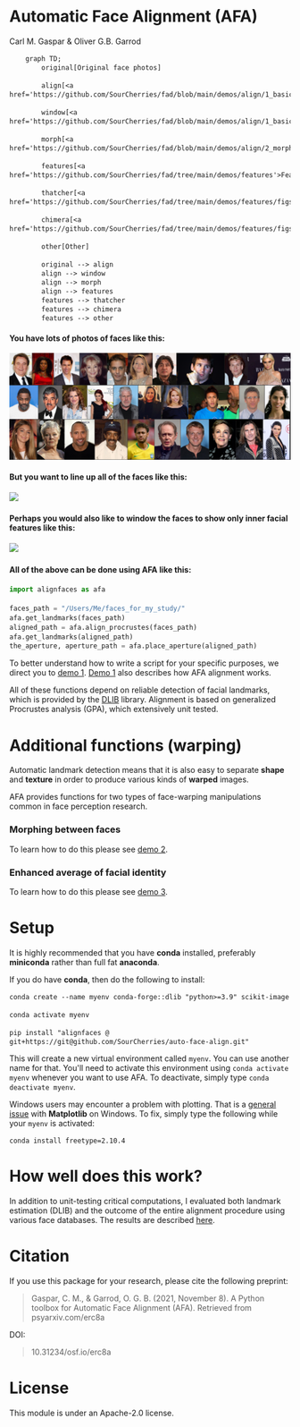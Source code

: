 Automatic Face Alignment (AFA)
================
Carl M. Gaspar & Oliver G.B. Garrod

```mermaid
    graph TD;
        original[Original face photos]

        align[<a href='https://github.com/SourCherries/fad/blob/main/demos/align/1_basic/README.md'>Align</a>]

        window[<a href='https://github.com/SourCherries/fad/blob/main/demos/align/1_basic/README.md#windowing'>Window</a>]

        morph[<a href='https://github.com/SourCherries/fad/blob/main/demos/align/2_morph/README.md'>Morph</a>]

        features[<a href='https://github.com/SourCherries/fad/tree/main/demos/features'>Features</a>]

        thatcher[<a href='https://github.com/SourCherries/fad/tree/main/demos/features/figs/thatcher.png'>Thatcher</a>]

        chimera[<a href='https://github.com/SourCherries/fad/tree/main/demos/features/figs/chimera.png'>Chimera</a>]        

        other[Other]

        original --> align
        align --> window
        align --> morph
        align --> features
        features --> thatcher
        features --> chimera
        features --> other
```

<!-- <svg width="100" height="100">
  <circle cx="50" cy="50" r="40" stroke="green" stroke-width="4" fill="yellow" />
  Sorry, your browser does not support inline SVG.
</svg> -->

<!-- {{< figure src="overview.svg" >}} -->

<!-- {{ readFile "overview.svg" | safeHTML }} -->

<!-- <img src="overview.svg"/> -->

<!-- ![](overview.svg)

<img src="overview.png" usemap="#overview" /> -->

#### You have lots of photos of faces like this:
![](demos/align/1_basic/collage_originals.png)

#### But you want to line up all of the faces like this:
![](demos/align/1_basic/collage_aligned.png)

<!-- #### Specifically, the locations of facial features should overlap across images, as you can confirm here: -->

<!-- ![](demos/align/1_basic/animation_aligned.gif) -->
<!-- <p align="center" width="100%">
    <img width="33%" src="demos/align/1_basic/animation_aligned.gif">
</p> -->
#### Perhaps you would also like to window the faces to show only inner facial features like this:
![](demos/align/1_basic/collage_aligned_windowed.png)

#### All of the above can be done using AFA like this:
```python
import alignfaces as afa

faces_path = "/Users/Me/faces_for_my_study/"
afa.get_landmarks(faces_path)
aligned_path = afa.align_procrustes(faces_path)
afa.get_landmarks(aligned_path)
the_aperture, aperture_path = afa.place_aperture(aligned_path)
```
To better understand how to write a script for your specific purposes, we direct you to [demo 1](demos/align/1_basic/README.md). [Demo 1](demos/align/1_basic/README.md) also describes how AFA alignment works.

All of these functions depend on reliable detection of facial landmarks, which is provided by the [DLIB](http://dlib.net) library. Alignment is based on generalized Procrustes analysis (GPA), which extensively unit tested.

# Additional functions (warping)
Automatic landmark detection means that it is also easy to separate **shape** and **texture** in order to produce various kinds of **warped** images.

AFA provides functions for two types of face-warping manipulations common in face perception research.

### Morphing between faces
<!-- Here we gradually morph between [Choi Min-sik](https://en.wikipedia.org/wiki/Choi_Min-sik) (on the far left) and [Sarah Silverman](https://en.wikipedia.org/wiki/Sarah_Silverman) (on the far right) in equal 9 steps:
![](demos/align/2_morph/figure-demo-2.png) -->
To learn how to do this please see [demo 2](demos/align/2_morph/README.md).



### Enhanced average of facial identity
<!-- First we used AFA to align various photos of [Tony Blair](https://en.wikipedia.org/wiki/Tony_Blair) taken at different times and under different conditions. A simple average of these aligned faces is shown on the left.

Prior to averaging, we can also use AFA to warp each image of Tony Blair to match the average of landmark positions across each instance of Tony Blair. This enhanced average is shown on the far right.

<p align="center" width="100%">
    <img width="33%" src="demos/align/3_average/comparison_average_types.png">
</p> -->

<!-- This **enhanced facial average** was first demonstrated by

> Burton, A. M., Jenkins, R., Hancock, P. J. B., & White, D. (2005). Robust representations for face recognition: The power of averages. Cogn Psychol, 51(3), 256–284. https://doi.org/10.1016/j.cogpsych.2005.06.003

We used the same photos of Tony Blair as they used (in their Figure 3).

Manual landmark selection was required in Burton et al. (2005), whereas AFA automated the entire process in our demo. -->

To learn how to do this please see [demo 3](demos/align/3_average/README.md).


# Setup

It is highly recommended that you have **conda** installed, preferably **miniconda** rather than full fat **anaconda**.

If you do have **conda**, then do the following to install:
```
conda create --name myenv conda-forge::dlib "python>=3.9" scikit-image

conda activate myenv

pip install "alignfaces @ git+https://git@github.com/SourCherries/auto-face-align.git"
```

This will create a new virtual environment called `myenv`. You can use another name for that. You'll need to activate this environment using `conda activate myenv` whenever you want to use AFA. To deactivate, simply type `conda deactivate myenv`.

Windows users may encounter a problem with plotting. That is a [general issue](https://stackoverflow.com/questions/69786885/after-conda-update-python-kernel-crashes-when-matplotlib-is-used) with **Matplotlib** on Windows. To fix, simply type the following while your `myenv` is activated:

```
conda install freetype=2.10.4
```

# How well does this work?
In addition to unit-testing critical computations, I evaluated both landmark estimation (DLIB) and the outcome of the entire alignment procedure using various face databases. The results are described [here](results/README.md).

<!-- ## Ensure that you have the proper C compiler
On Linux, you will already have an appropriate C compiler.

On Windows, you need to install Microsoft Visual Studio.

On Mac, you need to install Xcode Command Line Tools.
1. Find an Xcode version compatible with your [macOS version](https://en.wikipedia.org/wiki/Xcode).
2. Get the right version of [Xcode Command Line Tools](https://developer.apple.com/downloads/index.action).

## Create a virtual environment

## Copy package
```
git clone --recursive https://github.com/SourCherries/facepackage-slim.git
cd facepackage-slim/alignfaces2
pip install cmake
python setup.py install
``` -->

# Citation
If you use this package for your research, please cite the following preprint:
>Gaspar, C. M., & Garrod, O. G. B. (2021, November 8). A Python toolbox for Automatic Face Alignment (AFA). Retrieved from psyarxiv.com/erc8a

DOI:
>10.31234/osf.io/erc8a

# License
This module is under an Apache-2.0 license.
<!-- **AFA** can also: -->

<!-- - Detect facial landmarks using the highly [DLIB](http://dlib.net) library, output to JSON file
- Overlay a window around faces, in the form of a separable alpha channel
- Create morphed faces gradually transform from one face to another -->

<!-- - Detect facial landmarks
- Overlay a window around faces
- Create morphed faces gradually transform from one face to another -->



<!-- # Code -->


<!-- # A collapsible section with markdown
<details>
  <summary>Click to expand!</summary>

  ## Heading
  1. A numbered
  2. list
     * With some
     * Sub bullets
</details>



This module can be repurposed in many ways.
A couple of examples that come to mind:

- Extraction and recombination of facial features

To promote extensibility and reusability:
- Landmarks are output to a JSON file
- Image windows take the form of a separable alpha channel
- Package is organized into a modular fashion, with detailed documentation -->


<!-- # Ollie's succesful installation on Windows 10 (?)
```
conda create --name facepackage-pip  
conda activate facepackage-pip  
conda install python=3.9.5 pytest=6.2.4  

cd $MYFACEPACKAGEDIR/alignfaces2  
pip install cmake  
pip install -r requirements.txt  

python setup.py install  

cd $MYFACEPACKAGEDIR/alignfaces2/src/alignfaces2/tests  
pytest - v  

cd $MYFACEPACKAGEDIR/demos/your_project_here  
python basic_script.py  
``` -->

<!-- # facepackage

Just click on the green button at the top right to download this as a zip file.

* if you want to do more than testing, let me know via email
* otherwise, please do not make any changes

Put somewhere on your computer.

Go to /alignfaces2 and read install-generic.rtf

Additional details for macos users should be read in install-macos.rtf

Those are all the instructions you need.
If I missed something, let me know!

What I need from you:
1. Your operating system and version of Python (should be 3+).
2. Install successful? If not, copy of error messages.
3. Test successful? If not, copy of error messages.

Thanks again dear testers,
Carl -->
